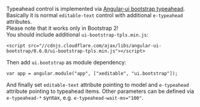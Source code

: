 Typeahead control is implemented via [Angular-ui bootstrap typeahead](http://angular-ui.github.io/bootstrap/#/typeahead).  
Basically it is normal `editable-text` control with additional `e-typeahead` attributes.  
Please note that it works only in Bootstrap 2!  
You should include additional `ui-bootstrap-tpls.min.js`:

	<script src="//cdnjs.cloudflare.com/ajax/libs/angular-ui-bootstrap/0.6.0/ui-bootstrap-tpls.min.js"></script>

Then add `ui.bootstrap` as module dependency:

	var app = angular.module("app", ["xeditable", "ui.bootstrap"]);

And finally set `editable-text` attribute pointing to model and `e-typeahead` attribute pointing to typeahead items.
Other parameters can be defined via `e-typeahead-*` syntax, e.g. `e-typeahead-wait-ms="100"`.